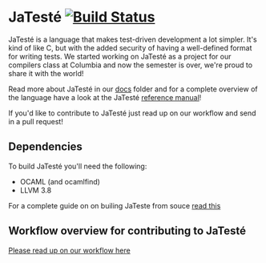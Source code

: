 # JaTesté [![Build Status](https://travis-ci.org/jaredweiss/JaTeste.svg?branch=master)](https://travis-ci.org/jaredweiss/JaTeste)

JaTesté is a language that makes test-driven development a lot simpler. It's kind of like C, but with the added security of having a well-defined format for writing tests. We started working on JaTesté as a project for our compilers class at Columbia and now the semester is over, we're proud to share it with the world!

Read more about JaTesté in our [docs](/docs/) folder and for a complete overview of the language have a look at the JaTesté [reference manual](/reference_manual/reference_manual.pdf)!

If you'd like to contribute to JaTesté just read up on our workflow and send in a pull request!

Dependencies
------------
To build JaTesté you'll need the following:
- OCAML (and ocamlfind)
- LLVM 3.8

For a complete guide on on builing JaTeste from souce [read this](https://github.com/jaredweiss/JaTeste/wiki/Building-JaTeste-from-source)

Workflow overview for contributing to JaTesté
---------------------------------------------
[Please read up on our workflow here](https://github.com/jaredweiss/JaTeste/wiki/Beyond-basic-git)

